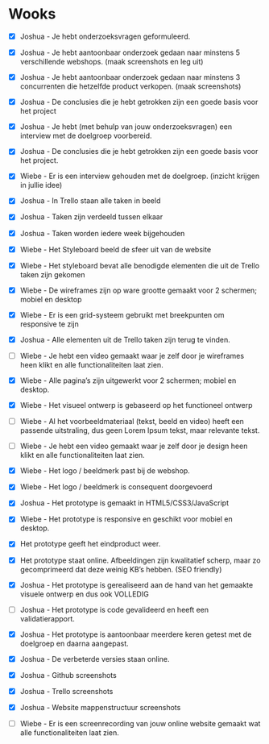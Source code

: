 # Wooks

- [x] Joshua - Je hebt onderzoeksvragen geformuleerd.
- [x] Joshua - Je hebt aantoonbaar onderzoek gedaan naar minstens 5 verschillende webshops. (maak screenshots en leg uit)
- [x] Joshua - Je hebt aantoonbaar onderzoek gedaan naar minstens 3 concurrenten die hetzelfde product verkopen. (maak screenshots)
- [x] Joshua - De conclusies die je hebt getrokken zijn een goede basis voor het project

- [x] Joshua - Je hebt (met behulp van jouw onderzoeksvragen) een interview met de doelgroep voorbereid.
- [x] Joshua - De conclusies die je hebt getrokken zijn een goede basis voor het project.
- [x] Wiebe - Er is een interview gehouden met de doelgroep. (inzicht krijgen in jullie idee)

- [x] Joshua - In Trello staan alle taken in beeld
- [x] Joshua - Taken zijn verdeeld tussen elkaar
- [x] Joshua - Taken worden iedere week bijgehouden

- [x] Wiebe - Het Styleboard beeld de sfeer uit van de website
- [x] Wiebe - Het styleboard bevat alle benodigde elementen die uit de Trello taken zijn gekomen

- [x] Wiebe - De wireframes zijn op ware grootte gemaakt voor 2 schermen; mobiel en desktop
- [x] Wiebe - Er is een grid-systeem gebruikt met breekpunten om responsive te zijn
- [x] Joshua - Alle elementen uit de Trello taken zijn terug te vinden.
- [ ] Wiebe - Je hebt een video gemaakt waar je zelf door je wireframes heen klikt en alle functionaliteiten laat zien.

- [x] Wiebe - Alle pagina’s zijn uitgewerkt voor 2 schermen; mobiel en desktop.
- [x] Wiebe - Het visueel ontwerp is gebaseerd op het functioneel ontwerp
- [ ] Wiebe - Al het voorbeeldmateriaal (tekst, beeld en video) heeft een passende uitstraling, dus geen Lorem Ipsum tekst, maar relevante tekst.
- [ ] Wiebe - Je hebt een video gemaakt waar je zelf door je design heen klikt en alle functionaliteiten laat zien.

- [x] Wiebe - Het logo / beeldmerk past bij de webshop.
- [x] Wiebe - Het logo / beeldmerk is consequent doorgevoerd

- [x] Joshua - Het prototype is gemaakt in HTML5/CSS3/JavaScript
- [x] Wiebe - Het prototype is responsive en geschikt voor mobiel en desktop.
- [x] Het prototype geeft het eindproduct weer.
- [x] Het prototype staat online. Afbeeldingen zijn kwalitatief scherp, maar zo gecomprimeerd dat deze weinig KB’s hebben. (SEO friendly)
- [x] Joshua - Het prototype is gerealiseerd aan de hand van het gemaakte visuele ontwerp en dus ook VOLLEDIG
- [ ] Joshua - Het prototype is code gevalideerd en heeft een validatierapport.

- [x] Joshua - Het prototype is aantoonbaar meerdere keren getest met de doelgroep en daarna aangepast.
- [x] Joshua - De verbeterde versies staan online.

- [x] Joshua - Github screenshots
- [x] Joshua - Trello screenshots
- [x] Joshua - Website mappenstructuur screenshots
- [ ] Wiebe - Er is een screenrecording van jouw online website gemaakt wat alle functionaliteiten laat zien.
